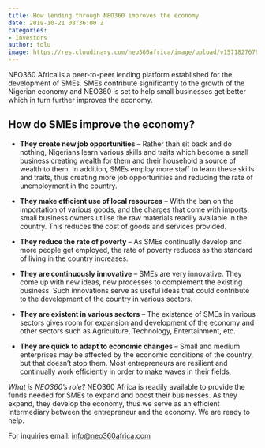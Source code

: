 ```yaml
---
title: How lending through NEO360 improves the economy
date: 2019-10-21 08:36:00 Z
categories:
- Investors
author: tolu
image: https://res.cloudinary.com/neo360africa/image/upload/v1571827676/Neo360logobig_hydiqw.png
---
```


NEO360 Africa is a peer-to-peer lending platform established for the development of SMEs. SMEs contribute significantly to the growth of the Nigerian economy and NEO360 is set to help small businesses get better which in turn further improves the economy. 
 
## How do SMEs improve the economy?

* **They create new job opportunities** – Rather than sit back and do nothing, Nigerians learn various skills and traits which become a small business creating wealth for them and their household a source of wealth to them. In addition, SMEs employ more staff to learn these skills and traits, thus creating more job opportunities and reducing the rate of unemployment in the country.


* **They make efficient use of local resources** – With the ban on the importation of various goods, and the charges that come with imports, small business owners utilise the raw materials readily available in the country. This reduces the cost of goods and services provided.


* **They reduce the rate of poverty** – As SMEs continually develop and more people get employed, the rate of poverty reduces as the standard of living in the country increases.


* **They are continuously innovative** – SMEs are very innovative. They come up with new ideas, new processes to complement the existing business. Such innovations serve as useful ideas that could contribute to the development of the country in various sectors.


* **They are existent in various sectors** – The existence of SMEs in various sectors gives room for expansion and development of the economy and other sectors such as Agriculture, Technology, Entertainment, etc.


* **They are quick to adapt to economic changes** – Small and medium enterprises may be affected by the economic conditions of the country, but that doesn’t stop them. Most entrepreneurs are resilient and continually work efficiently in order to make waves in their fields. <br/>


*What is NEO360’s role?*
NEO360 Africa is readily available to provide the funds needed for SMEs to expand and boost their businesses. As they expand, they develop the economy, thus we serve as an efficient intermediary between the entrepreneur and the economy. We are ready to help.

For inquiries email: info@neo360africa.com



